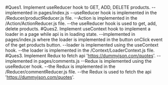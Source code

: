#Ques1. Implement useReducer hook to GET, ADD, DELETE products.
--implemented in pages/index.js
--useReducer hook is implemented in the /Reducer/productReducer.js file.
--Action is implemented in the /Action/ActionReducer.js file.
--the useReducer hook is used to get, add, delete products.
#Ques2. Implement useContext hook to implement a loader in a page while api is in loading state.
--implemented in pages/index.js where the loader is implemented in the button onClick event of the get products button.
--loader is implemented using the useContext hook.
--the loader is implemented in the /Context/LoaderContext.js file.
#Ques3. Implement Redux to fetch api 'https://dummyjson.com/quotes'.
--implemented in pages/comments.js
--Redux is implemented using the useReducer hook.
--the Redux is implemented in the /Reducer/commentReducer.js file.
--the Redux is used to fetch the api 'https://dummyjson.com/quotes'.
